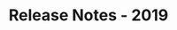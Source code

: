 ﻿---
title: Release Notes - 2019
second_title: Aspose.Words for JasperReports
articleTitle: Release Notes - 2019
linktitle: Release Notes - 2019
description: "Aspose.Words for JasperReports Release Notes - 2019 – learn about the latest updates and fixes."
type: docs
weight: 20
url: /jasperreports/release-notes-2019/
---


